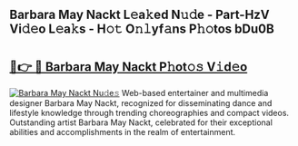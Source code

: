 ## Barbara May Nackt L𝚎a𝚔ed N𝚞𝚍e - Part-HzV Vi𝚍𝚎o L𝚎a𝚔s - H𝚘𝚝 O𝚗𝚕yf𝚊ns P𝚑𝚘tos bDu0B

# <h2><a href="http://kf6hmt8.oniu.top/?m=Barbara+May+Nackt">🔗👉 🔴 Barbara May Nackt P𝚑ot𝚘𝚜 V𝚒d𝚎o</a></h2>

[![Barbara May Nackt Nu𝚍e𝚜](https://i.imgur.com/0qMVB7G.gif)](http://kf6hmt8.oniu.top/?m=Barbara+May+Nackt)
Web-based entertainer and multimedia designer Barbara May Nackt, recognized for disseminating dance and lifestyle knowledge through trending choreographies and compact videos. Outstanding artist Barbara May Nackt, celebrated for their exceptional abilities and accomplishments in the realm of entertainment.  
